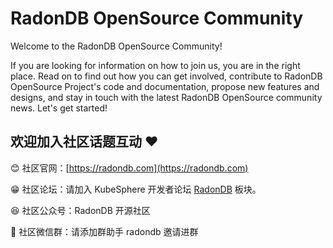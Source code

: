 # RadonDB OpenSource Community

Welcome to the RadonDB OpenSource Community!

If you are looking for information on how to join us, you are in the right place. Read on to find out how you can get involved, contribute to RadonDB OpenSource Project's code and documentation, propose new features and designs, and stay in touch with the latest RadonDB OpenSource community news. Let's get started!

## 欢迎加入社区话题互动 ❤️

😊 社区官网：[https://radondb.com](https://radondb.com)

😁 社区论坛：请加入 KubeSphere 开发者论坛 [RadonDB](https://kubesphere.com.cn/forum/t/RadonDB) 板块。

😆 社区公众号：RadonDB 开源社区

🦉 社区微信群：请添加群助手 radondb 邀请进群
